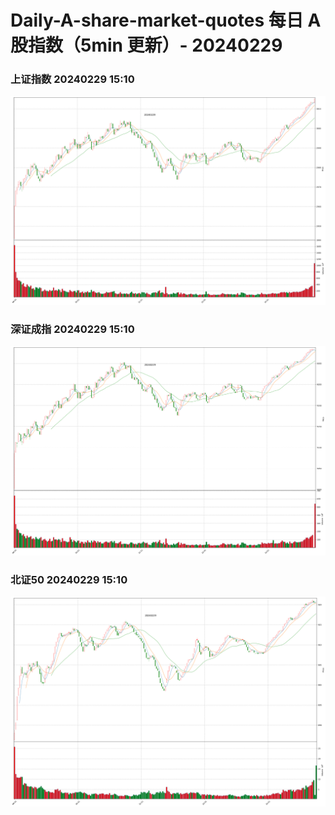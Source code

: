 
# Daily-A-share-market-quotes 每日 A 股指数（5min 更新）- 20240229

### 上证指数 20240229 15:10
![](./fig/2024/2/20240229-sh000001.png)

### 深证成指 20240229 15:10
![](./fig/2024/2/20240229-sz399001.png)

### 北证50 20240229 15:10
![](./fig/2024/2/20240229-bj899050.png)
